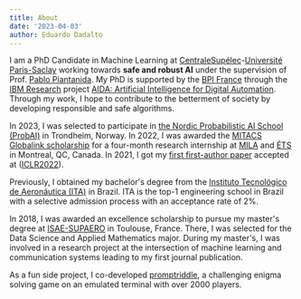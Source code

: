 ```yaml
---
title: About
date: '2023-04-03'
author: Eduardo Dadalto
---
```


I am a PhD Candidate in Machine Learning at [CentraleSupélec](https://www.centralesupelec.fr/)-[Université Paris-Saclay](https://www.universite-paris-saclay.fr/) working towards **safe and robust AI** under the supervision of Prof. [Pablo Piantanida](http://webpages.lss.supelec.fr/perso/pablo.piantanida/Welcome.html).
My PhD is supported by the [BPI France](https://www.bpifrance.com/) through the [IBM Research](https://research.ibm.com/) project [AIDA: Artificial Intelligence for Digital Automation](https://www.universite-paris-saclay.fr/en/news/artificial-intelligence-digital-automation-aida-promising-joint-public-private-project-ai).
Through my work, I hope to contribute to the betterment of society by developing responsible and safe algorithms.

In 2023, I was selected to participate in [the Nordic Probabilistic AI School (ProbAI)](https://probabilistic.ai/#about) in Trondheim, Norway.
In 2022, I was awarded the [MITACS Globalink scholarship](https://www.mitacs.ca/en/programs/globalink) for a four-month research internship at [MILA](https://mila.quebec/en/) and [ÉTS](https://www.etsmtl.ca/) in Montreal, QC, Canada.
In 2021, I got my [first first-author paper](https://arxiv.org/abs/2203.07798) accepted at ([ICLR2022](https://iclr.cc/Conferences/2022/CallForPapers)).

Previously, I obtained my bachelor's degree from the [Instituto Tecnológico de Aeronáutica (ITA)](https://ita.br/) in Brazil. ITA is the top-1 engineering school in Brazil with a selective admission process with an acceptance rate of 2%.

<!-- There, I was involved in research projects in the field of aerospace engineering and aerodynamics theory for airplanes and rocketships being awarded a national scholarship from the [CNPq](https://www.gov.br/cnpq/pt-br) for studying wavy leading edge phenomena with computational fluid dynamics (CFD). Also, I ran experiments in the wind tunnel of the ITA for the development of a sounding rocket for the [2018's Spaceport America Cup](https://spaceportamericacup.com/). -->

In 2018, I was awarded an excellence scholarship to pursue my master's degree at [ISAE-SUPAERO](https://www.isae-supaero.fr/en/) in Toulouse, France. There, I was selected for the Data Science and Applied Mathematics major. During my master's, I was involved in a research project at the intersection of machine learning and communication systems leading to my first journal publication.

<!-- I also did free-lance work for [Liebherr Engineering](https://www.liebherr.com/en/int/products/components/engineering/engineering.html) in the field of data science. -->

As a fun side project, I co-developed [promptriddle](https://promptriddle.com), a challenging enigma solving game on an emulated terminal with over 2000 players.
